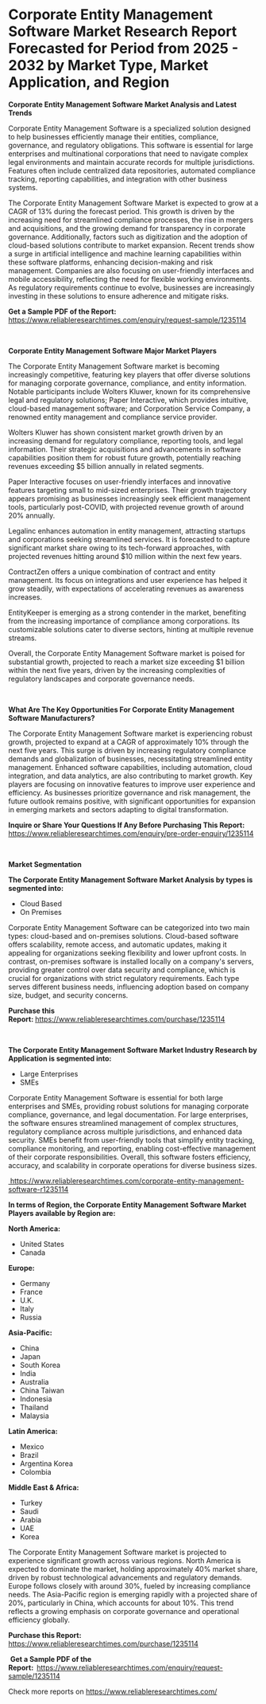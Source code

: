<p><h1>Corporate Entity Management Software Market Research Report Forecasted for Period from 2025 -  2032 by Market Type, Market Application, and Region</h1></p><p><strong>Corporate Entity Management Software Market Analysis and Latest Trends</strong></p>
<p><p>Corporate Entity Management Software is a specialized solution designed to help businesses efficiently manage their entities, compliance, governance, and regulatory obligations. This software is essential for large enterprises and multinational corporations that need to navigate complex legal environments and maintain accurate records for multiple jurisdictions. Features often include centralized data repositories, automated compliance tracking, reporting capabilities, and integration with other business systems.</p><p>The Corporate Entity Management Software Market is expected to grow at a CAGR of 13% during the forecast period. This growth is driven by the increasing need for streamlined compliance processes, the rise in mergers and acquisitions, and the growing demand for transparency in corporate governance. Additionally, factors such as digitization and the adoption of cloud-based solutions contribute to market expansion. Recent trends show a surge in artificial intelligence and machine learning capabilities within these software platforms, enhancing decision-making and risk management. Companies are also focusing on user-friendly interfaces and mobile accessibility, reflecting the need for flexible working environments. As regulatory requirements continue to evolve, businesses are increasingly investing in these solutions to ensure adherence and mitigate risks.</p></p>
<p><strong>Get a Sample PDF of the Report:&nbsp;</strong> <a href="https://www.reliableresearchtimes.com/enquiry/request-sample/1235114?utm_campaign=2938&utm_medium=2&utm_source=Github&utm_content=ia&utm_term=09032025&utm_id=corporate-entity-management-software">https://www.reliableresearchtimes.com/enquiry/request-sample/1235114</a></p>
<p>&nbsp;</p>
<p><strong>Corporate Entity Management Software Major Market Players</strong></p>
<p><p>The Corporate Entity Management Software market is becoming increasingly competitive, featuring key players that offer diverse solutions for managing corporate governance, compliance, and entity information. Notable participants include Wolters Kluwer, known for its comprehensive legal and regulatory solutions; Paper Interactive, which provides intuitive, cloud-based management software; and Corporation Service Company, a renowned entity management and compliance service provider.</p><p>Wolters Kluwer has shown consistent market growth driven by an increasing demand for regulatory compliance, reporting tools, and legal information. Their strategic acquisitions and advancements in software capabilities position them for robust future growth, potentially reaching revenues exceeding $5 billion annually in related segments.</p><p>Paper Interactive focuses on user-friendly interfaces and innovative features targeting small to mid-sized enterprises. Their growth trajectory appears promising as businesses increasingly seek efficient management tools, particularly post-COVID, with projected revenue growth of around 20% annually.</p><p>Legalinc enhances automation in entity management, attracting startups and corporations seeking streamlined services. It is forecasted to capture significant market share owing to its tech-forward approaches, with projected revenues hitting around $10 million within the next few years.</p><p>ContractZen offers a unique combination of contract and entity management. Its focus on integrations and user experience has helped it grow steadily, with expectations of accelerating revenues as awareness increases.</p><p>EntityKeeper is emerging as a strong contender in the market, benefiting from the increasing importance of compliance among corporations. Its customizable solutions cater to diverse sectors, hinting at multiple revenue streams.</p><p>Overall, the Corporate Entity Management Software market is poised for substantial growth, projected to reach a market size exceeding $1 billion within the next five years, driven by the increasing complexities of regulatory landscapes and corporate governance needs.</p></p>
<p>&nbsp;</p>
<p><strong>What Are The Key Opportunities For Corporate Entity Management Software Manufacturers?</strong></p>
<p><p>The Corporate Entity Management Software market is experiencing robust growth, projected to expand at a CAGR of approximately 10% through the next five years. This surge is driven by increasing regulatory compliance demands and globalization of businesses, necessitating streamlined entity management. Enhanced software capabilities, including automation, cloud integration, and data analytics, are also contributing to market growth. Key players are focusing on innovative features to improve user experience and efficiency. As businesses prioritize governance and risk management, the future outlook remains positive, with significant opportunities for expansion in emerging markets and sectors adapting to digital transformation.</p></p>
<p><strong>Inquire or Share Your Questions If Any Before Purchasing This Report:</strong> <a href="https://www.reliableresearchtimes.com/enquiry/pre-order-enquiry/1235114?utm_campaign=2938&utm_medium=2&utm_source=Github&utm_content=ia&utm_term=09032025&utm_id=corporate-entity-management-software">https://www.reliableresearchtimes.com/enquiry/pre-order-enquiry/1235114</a></p>
<p>&nbsp;</p>
<p><strong>Market Segmentation</strong></p>
<p><strong>The Corporate Entity Management Software Market Analysis by types is segmented into:</strong></p>
<p><ul><li>Cloud Based</li><li>On Premises</li></ul></p>
<p><p>Corporate Entity Management Software can be categorized into two main types: cloud-based and on-premises solutions. Cloud-based software offers scalability, remote access, and automatic updates, making it appealing for organizations seeking flexibility and lower upfront costs. In contrast, on-premises software is installed locally on a company's servers, providing greater control over data security and compliance, which is crucial for organizations with strict regulatory requirements. Each type serves different business needs, influencing adoption based on company size, budget, and security concerns.</p></p>
<p><strong>Purchase this Report:&nbsp;</strong><a href="https://www.reliableresearchtimes.com/purchase/1235114?utm_campaign=2938&utm_medium=2&utm_source=Github&utm_content=ia&utm_term=09032025&utm_id=corporate-entity-management-software">https://www.reliableresearchtimes.com/purchase/1235114</a></p>
<p>&nbsp;</p>
<p><strong>The Corporate Entity Management Software Market Industry Research by Application is segmented into:</strong></p>
<p><ul><li>Large Enterprises</li><li>SMEs</li></ul></p>
<p><p>Corporate Entity Management Software is essential for both large enterprises and SMEs, providing robust solutions for managing corporate compliance, governance, and legal documentation. For large enterprises, the software ensures streamlined management of complex structures, regulatory compliance across multiple jurisdictions, and enhanced data security. SMEs benefit from user-friendly tools that simplify entity tracking, compliance monitoring, and reporting, enabling cost-effective management of their corporate responsibilities. Overall, this software fosters efficiency, accuracy, and scalability in corporate operations for diverse business sizes.</p></p>
<p><a href="https://www.reliableresearchtimes.com/corporate-entity-management-software-r1235114?utm_campaign=2938&utm_medium=2&utm_source=Github&utm_content=ia&utm_term=09032025&utm_id=corporate-entity-management-software">&nbsp;https://www.reliableresearchtimes.com/corporate-entity-management-software-r1235114</a></p>
<p><strong>In terms of Region, the Corporate Entity Management Software Market Players available by Region are:</strong></p>
<p>
    <p> <strong> North America: </strong>
        <ul>
            <li>United States</li>
            <li>Canada</li>
        </ul>
        </p> 
    <p> <strong> Europe: </strong>
        <ul>
            <li>Germany</li>
            <li>France</li>
            <li>U.K.</li>
            <li>Italy</li>
            <li>Russia</li>
        </ul>
        </p> 
    <p> <strong> Asia-Pacific: </strong>
        <ul>
            <li>China</li>
            <li>Japan</li>
            <li>South Korea</li>
            <li>India</li>
            <li>Australia</li>
            <li>China Taiwan</li>
            <li>Indonesia</li>
            <li>Thailand</li>
            <li>Malaysia</li>
        </ul>
        </p> 
    <p> <strong> Latin America: </strong>
        <ul>
            <li>Mexico</li>
            <li>Brazil</li>
            <li>Argentina Korea</li>
            <li>Colombia</li>
        </ul>
        </p> 
    <p> <strong> Middle East & Africa: </strong>
        <ul>
            <li>Turkey</li>
            <li>Saudi</li>
            <li>Arabia</li>
            <li>UAE</li>
            <li>Korea</li>
        </ul>
    </p>
    </p>
<p><p>The Corporate Entity Management Software market is projected to experience significant growth across various regions. North America is expected to dominate the market, holding approximately 40% market share, driven by robust technological advancements and regulatory demands. Europe follows closely with around 30%, fueled by increasing compliance needs. The Asia-Pacific region is emerging rapidly with a projected share of 20%, particularly in China, which accounts for about 10%. This trend reflects a growing emphasis on corporate governance and operational efficiency globally.</p></p>
<p><strong>Purchase this Report: </strong><a href="https://www.reliableresearchtimes.com/purchase/1235114?utm_campaign=2938&utm_medium=2&utm_source=Github&utm_content=ia&utm_term=09032025&utm_id=corporate-entity-management-software">https://www.reliableresearchtimes.com/purchase/1235114</a></p>
<p>&nbsp;<strong>Get a Sample PDF of the Report:&nbsp;&nbsp;</strong><a href="https://www.reliableresearchtimes.com/enquiry/request-sample/1235114?utm_campaign=2938&utm_medium=2&utm_source=Github&utm_content=ia&utm_term=09032025&utm_id=corporate-entity-management-software">https://www.reliableresearchtimes.com/enquiry/request-sample/1235114</a></p>
<p><strong></strong></p>
<p>Check more reports on <a href="https://www.reliableresearchtimes.com/?utm_campaign=2938&utm_medium=2&utm_source=Github&utm_content=ia&utm_term=09032025&utm_id=corporate-entity-management-software">https://www.reliableresearchtimes.com/</a></p>
